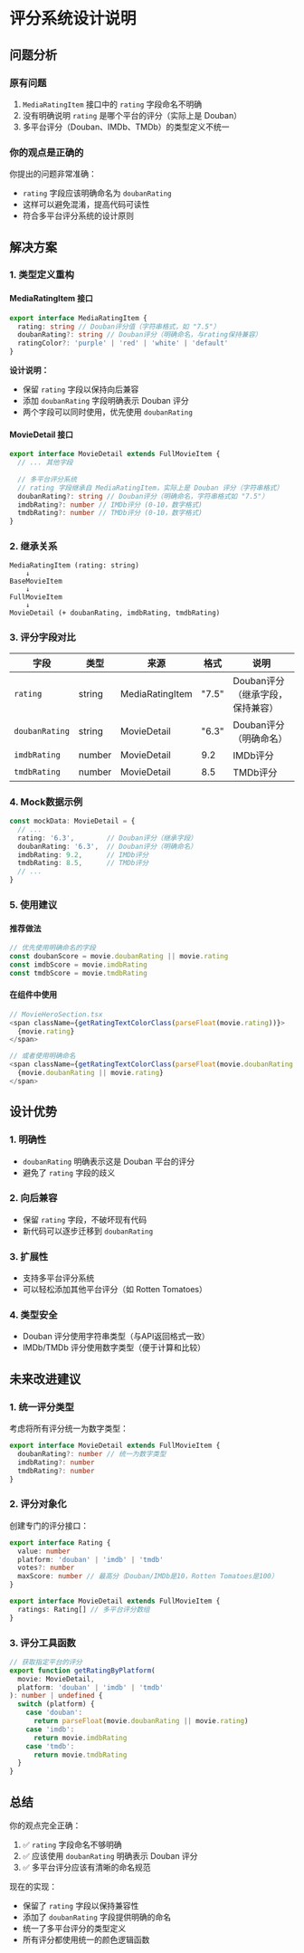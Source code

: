 # 评分系统设计说明

## 问题分析

### 原有问题
1. `MediaRatingItem` 接口中的 `rating` 字段命名不明确
2. 没有明确说明 `rating` 是哪个平台的评分（实际上是 Douban）
3. 多平台评分（Douban、IMDb、TMDb）的类型定义不统一

### 你的观点是正确的
你提出的问题非常准确：
- `rating` 字段应该明确命名为 `doubanRating`
- 这样可以避免混淆，提高代码可读性
- 符合多平台评分系统的设计原则

## 解决方案

### 1. 类型定义重构

#### MediaRatingItem 接口
```typescript
export interface MediaRatingItem {
  rating: string // Douban评分值（字符串格式，如 "7.5"）
  doubanRating?: string // Douban评分（明确命名，与rating保持兼容）
  ratingColor?: 'purple' | 'red' | 'white' | 'default'
}
```

**设计说明：**
- 保留 `rating` 字段以保持向后兼容
- 添加 `doubanRating` 字段明确表示 Douban 评分
- 两个字段可以同时使用，优先使用 `doubanRating`

#### MovieDetail 接口
```typescript
export interface MovieDetail extends FullMovieItem {
  // ... 其他字段
  
  // 多平台评分系统
  // rating 字段继承自 MediaRatingItem，实际上是 Douban 评分（字符串格式）
  doubanRating?: string // Douban评分（明确命名，字符串格式如 "7.5"）
  imdbRating?: number // IMDb评分 (0-10，数字格式)
  tmdbRating?: number // TMDb评分 (0-10，数字格式)
}
```

### 2. 继承关系

```
MediaRatingItem (rating: string)
    ↓
BaseMovieItem
    ↓
FullMovieItem
    ↓
MovieDetail (+ doubanRating, imdbRating, tmdbRating)
```

### 3. 评分字段对比

| 字段 | 类型 | 来源 | 格式 | 说明 |
|------|------|------|------|------|
| `rating` | string | MediaRatingItem | "7.5" | Douban评分（继承字段，保持兼容） |
| `doubanRating` | string | MovieDetail | "6.3" | Douban评分（明确命名） |
| `imdbRating` | number | MovieDetail | 9.2 | IMDb评分 |
| `tmdbRating` | number | MovieDetail | 8.5 | TMDb评分 |

### 4. Mock数据示例

```typescript
const mockData: MovieDetail = {
  // ...
  rating: '6.3',        // Douban评分（继承字段）
  doubanRating: '6.3',  // Douban评分（明确命名）
  imdbRating: 9.2,      // IMDb评分
  tmdbRating: 8.5,      // TMDb评分
  // ...
}
```

### 5. 使用建议

#### 推荐做法
```typescript
// 优先使用明确命名的字段
const doubanScore = movie.doubanRating || movie.rating
const imdbScore = movie.imdbRating
const tmdbScore = movie.tmdbRating
```

#### 在组件中使用
```typescript
// MovieHeroSection.tsx
<span className={getRatingTextColorClass(parseFloat(movie.rating))}>
  {movie.rating}
</span>

// 或者使用明确命名
<span className={getRatingTextColorClass(parseFloat(movie.doubanRating || movie.rating))}>
  {movie.doubanRating || movie.rating}
</span>
```

## 设计优势

### 1. 明确性
- `doubanRating` 明确表示这是 Douban 平台的评分
- 避免了 `rating` 字段的歧义

### 2. 向后兼容
- 保留 `rating` 字段，不破坏现有代码
- 新代码可以逐步迁移到 `doubanRating`

### 3. 扩展性
- 支持多平台评分系统
- 可以轻松添加其他平台评分（如 Rotten Tomatoes）

### 4. 类型安全
- Douban 评分使用字符串类型（与API返回格式一致）
- IMDb/TMDb 评分使用数字类型（便于计算和比较）

## 未来改进建议

### 1. 统一评分类型
考虑将所有评分统一为数字类型：
```typescript
export interface MovieDetail extends FullMovieItem {
  doubanRating?: number // 统一为数字类型
  imdbRating?: number
  tmdbRating?: number
}
```

### 2. 评分对象化
创建专门的评分接口：
```typescript
export interface Rating {
  value: number
  platform: 'douban' | 'imdb' | 'tmdb'
  votes?: number
  maxScore: number // 最高分（Douban/IMDb是10，Rotten Tomatoes是100）
}

export interface MovieDetail extends FullMovieItem {
  ratings: Rating[] // 多平台评分数组
}
```

### 3. 评分工具函数
```typescript
// 获取指定平台的评分
export function getRatingByPlatform(
  movie: MovieDetail, 
  platform: 'douban' | 'imdb' | 'tmdb'
): number | undefined {
  switch (platform) {
    case 'douban':
      return parseFloat(movie.doubanRating || movie.rating)
    case 'imdb':
      return movie.imdbRating
    case 'tmdb':
      return movie.tmdbRating
  }
}
```

## 总结

你的观点完全正确：
1. ✅ `rating` 字段命名不够明确
2. ✅ 应该使用 `doubanRating` 明确表示 Douban 评分
3. ✅ 多平台评分应该有清晰的命名规范

现在的实现：
- 保留了 `rating` 字段以保持兼容性
- 添加了 `doubanRating` 字段提供明确的命名
- 统一了多平台评分的类型定义
- 所有评分都使用统一的颜色逻辑函数
